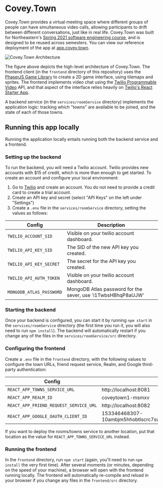 # Covey.Town

Covey.Town provides a virtual meeting space where different groups of people can have simultaneous video calls, allowing participants to drift between different conversations, just like in real life.
Covey.Town was built for Northeastern's [Spring 2021 software engineering course](https://neu-se.github.io/CS4530-CS5500-Spring-2021/), and is designed to be reused across semesters.
You can view our reference deployment of the app at [app.covey.town](https://app.covey.town/).

![Covey.Town Architecture](docs/covey-town-architecture.png)

The figure above depicts the high-level architecture of Covey.Town.
The frontend client (in the `frontend` directory of this repository) uses the [PhaserJS Game Library](https://phaser.io) to create a 2D game interface, using tilemaps and sprites.
The frontend implements video chat using the [Twilio Programmable Video](https://www.twilio.com/docs/video) API, and that aspect of the interface relies heavily on [Twilio's React Starter App](https://github.com/twilio/twilio-video-app-react).

A backend service (in the `services/roomService` directory) implements the application logic: tracking which "towns" are available to be joined, and the state of each of those towns.

## Running this app locally

Running the application locally entails running both the backend service and a frontend.

### Setting up the backend

To run the backend, you will need a Twilio account. Twilio provides new accounts with $15 of credit, which is more than enough to get started.
To create an account and configure your local environment:

1. Go to [Twilio](https://www.twilio.com/) and create an account. You do not need to provide a credit card to create a trial account.
2. Create an API key and secret (select "API Keys" on the left under "Settings")
3. Create a `.env` file in the `services/roomService` directory, setting the values as follows:

| Config                   | Description                                                  |
| ------------------------ | ------------------------------------------------------------ |
| `TWILIO_ACCOUNT_SID`     | Visible on your twilio account dashboard.                    |
| `TWILIO_API_KEY_SID`     | The SID of the new API key you created.                      |
| `TWILIO_API_KEY_SECRET`  | The secret for the API key you created.                      |
| `TWILIO_API_AUTH_TOKEN`  | Visible on your twilio account dashboard.                    |
| `MONGODB_ATLAS_PASSWORD` | MongoDB Atlas password for the sever, use 'i1TwbsHBhqP8aUJW' |

### Starting the backend

Once your backend is configured, you can start it by running `npm start` in the `services/roomService` directory (the first time you run it, you will also need to run `npm install`).
The backend will automatically restart if you change any of the files in the `services/roomService/src` directory.

### Configuring the frontend

Create a `.env` file in the `frontend` directory, with the following values to configure the town URLs, friend request service, Realm, and Google third-party authentication:

| Config                                 | Value                                                                    |
| -------------------------------------- | ------------------------------------------------------------------------ |
| `REACT_APP_TOWNS_SERVICE_URL`          | http://localhost:8081                                                    |
| `REACT_APP_REALM_ID`                   | coveytown1-msmxv                                                         | 
| `REACT_APP_FRIEND_REQUEST_SERVICE_URL` | http://localhost:8082                                                    |
| `REACT_APP_GOOGLE_OAUTH_CLIENT_ID`     | 153346468307-10ambjm5hhobtlscrc7sukgmdvlkl46q.apps.googleusercontent.com |

If you want to deploy the rooms/towns service to another location, put that location as the value for `REACT_APP_TOWNS_SERVICE_URL` instead.

### Running the frontend

In the `frontend` directory, run `npm start` (again, you'll need to run `npm install` the very first time). After several moments (or minutes, depending on the speed of your machine), a browser will open with the frontend running locally.
The frontend will automatically re-compile and reload in your browser if you change any files in the `frontend/src` directory.
